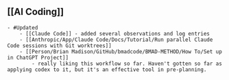 ## [[AI Coding]]
	- #Updated
		- [[Claude Code]] - added several observations and log entries
		- [[Anthropic/App/Claude Code/Docs/Tutorial/Run parallel Claude Code sessions with Git worktrees]]
		- [[Person/Brian Madison/GitHub/bmadcode/BMAD-METHOD/How To/Set up in ChatGPT Project]]
			- really liking this workflow so far. Haven't gotten so far as applying codex to it, but it's an effective tool in pre-planning.